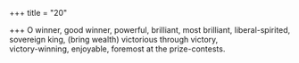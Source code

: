 +++
title = "20"

+++
O winner, good winner, powerful, brilliant, most brilliant, liberal-spirited, sovereign king, (bring wealth) victorious through victory,  
victory-winning, enjoyable, foremost at the prize-contests.  